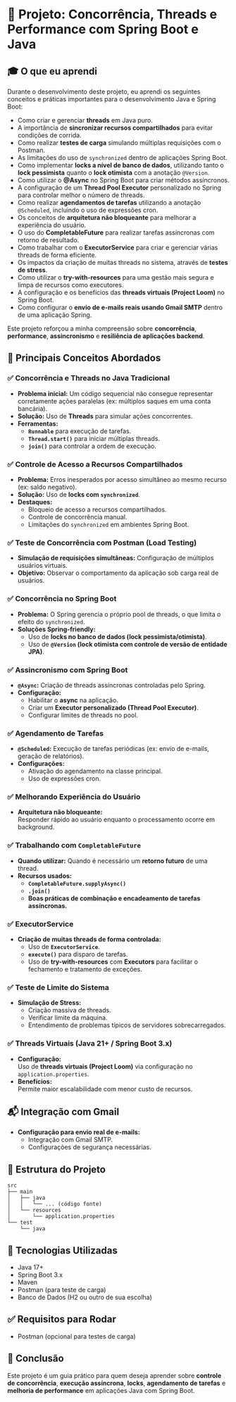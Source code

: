 
# 📌 Projeto: Concorrência, Threads e Performance com Spring Boot e Java

## 🎓 O que eu aprendi

Durante o desenvolvimento deste projeto, eu aprendi os seguintes conceitos e práticas importantes para o desenvolvimento Java e Spring Boot:

- Como criar e gerenciar **threads** em Java puro.
- A importância de **sincronizar recursos compartilhados** para evitar condições de corrida.
- Como realizar **testes de carga** simulando múltiplas requisições com o Postman.
- As limitações do uso de `synchronized` dentro de aplicações Spring Boot.
- Como implementar **locks a nível de banco de dados**, utilizando tanto o **lock pessimista** quanto o **lock otimista** com a anotação `@Version`.
- Como utilizar o **@Async** no Spring Boot para criar métodos assíncronos.
- A configuração de um **Thread Pool Executor** personalizado no Spring para controlar melhor o número de threads.
- Como realizar **agendamentos de tarefas** utilizando a anotação `@Scheduled`, incluindo o uso de expressões cron.
- Os conceitos de **arquitetura não bloqueante** para melhorar a experiência do usuário.
- O uso do **CompletableFuture** para realizar tarefas assíncronas com retorno de resultado.
- Como trabalhar com o **ExecutorService** para criar e gerenciar várias threads de forma eficiente.
- Os impactos da criação de muitas threads no sistema, através de **testes de stress**.
- Como utilizar o **try-with-resources** para uma gestão mais segura e limpa de recursos como executores.
- A configuração e os benefícios das **threads virtuais (Project Loom)** no Spring Boot.
- Como configurar o **envio de e-mails reais usando Gmail SMTP** dentro de uma aplicação Spring.

Este projeto reforçou a minha compreensão sobre **concorrência**, **performance**, **assincronismo** e **resiliência de aplicações backend**.

## 🧵 Principais Conceitos Abordados

### ✅ Concorrência e Threads no Java Tradicional
- **Problema inicial:** Um código sequencial não consegue representar corretamente ações paralelas (ex: múltiplos saques em uma conta bancária).
- **Solução:** Uso de **Threads** para simular ações concorrentes.
- **Ferramentas:**  
  - **`Runnable`** para execução de tarefas.
  - **`Thread.start()`** para iniciar múltiplas threads.
  - **`join()`** para controlar a ordem de execução.

### ✅ Controle de Acesso a Recursos Compartilhados
- **Problema:** Erros inesperados por acesso simultâneo ao mesmo recurso (ex: saldo negativo).
- **Solução:** Uso de **locks com `synchronized`**.
- **Destaques:**
  - Bloqueio de acesso a recursos compartilhados.
  - Controle de concorrência manual.
  - Limitações do `synchronized` em ambientes Spring Boot.

### ✅ Teste de Concorrência com Postman (Load Testing)
- **Simulação de requisições simultâneas:** Configuração de múltiplos usuários virtuais.
- **Objetivo:** Observar o comportamento da aplicação sob carga real de usuários.

### ✅ Concorrência no Spring Boot
- **Problema:** O Spring gerencia o próprio pool de threads, o que limita o efeito do `synchronized`.
- **Soluções Spring-friendly:**
  - Uso de **locks no banco de dados (lock pessimista/otimista)**.
  - Uso de **`@Version` (lock otimista com controle de versão de entidade JPA)**.

### ✅ Assincronismo com Spring Boot
- **`@Async`:** Criação de threads assíncronas controladas pelo Spring.
- **Configuração:**
  - Habilitar o **async** na aplicação.
  - Criar um **Executor personalizado (Thread Pool Executor)**.
  - Configurar limites de threads no pool.

### ✅ Agendamento de Tarefas
- **`@Scheduled`:** Execução de tarefas periódicas (ex: envio de e-mails, geração de relatórios).
- **Configurações:**
  - Ativação do agendamento na classe principal.
  - Uso de expressões cron.

### ✅ Melhorando Experiência do Usuário
- **Arquitetura não bloqueante:**  
  Responder rápido ao usuário enquanto o processamento ocorre em background.

### ✅ Trabalhando com `CompletableFuture`
- **Quando utilizar:** Quando é necessário um **retorno futuro** de uma thread.
- **Recursos usados:**
  - **`CompletableFuture.supplyAsync()`**
  - **`.join()`**
  - **Boas práticas de combinação e encadeamento de tarefas assíncronas.**

### ✅ ExecutorService
- **Criação de muitas threads de forma controlada:**
  - Uso de **`ExecutorService`**.
  - **`execute()`** para disparo de tarefas.
  - Uso de **try-with-resources** com **Executors** para facilitar o fechamento e tratamento de exceções.

### ✅ Teste de Limite do Sistema
- **Simulação de Stress:**
  - Criação massiva de threads.
  - Verificar limite da máquina.
  - Entendimento de problemas típicos de servidores sobrecarregados.

### ✅ Threads Virtuais (Java 21+ / Spring Boot 3.x)
- **Configuração:**  
  Uso de **threads virtuais (Project Loom)** via configuração no `application.properties`.
- **Benefícios:**  
  Permite maior escalabilidade com menor custo de recursos.

## 📬 Integração com Gmail
- **Configuração para envio real de e-mails:**
  - Integração com Gmail SMTP.
  - Configurações de segurança necessárias.

## 📂 Estrutura do Projeto

```
src
├── main
│   ├── java
│   │   └── ... (código fonte)
│   └── resources
│       └── application.properties
└── test
    └── java
```

## 🚀 Tecnologias Utilizadas
- Java 17+
- Spring Boot 3.x
- Maven
- Postman (para teste de carga)
- Banco de Dados (H2 ou outro de sua escolha)

## ✅ Requisitos para Rodar
- Postman (opcional para testes de carga)

## 📌 Conclusão

Este projeto é um guia prático para quem deseja aprender sobre **controle de concorrência**, **execução assíncrona**, **locks**, **agendamento de tarefas** e **melhoria de performance** em aplicações Java com Spring Boot.
